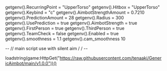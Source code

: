 getgenv().RecurringPoint = "UpperTorso"
getgenv().Hitbox = "UpperTorso"
getgenv().Keybind = "c"
getgenv().AimbotStrengthAmount = 0.7210
getgenv().PredictionAmount = 28
getgenv().Radius = 300
getgenv().UsePrediction = true
getgenv().AimbotStrength = true
getgenv().FirstPerson = true
getgenv().ThirdPerson = true
getgenv().TeamCheck = false
getgenv().Enabled = true
getgenv().smoothness = 1.1
getgenv().cam_smoothness 10
 
 
-- // main script use with silent aim / / -- 
 
loadstring(game:HttpGet("https://raw.githubusercontent.com/tenaaki/GenericAimbot/main/v1.0.0"))()
